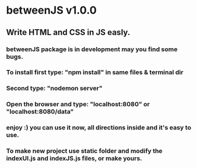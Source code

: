 ﻿# betweenJS v1.0.0
 ## Write HTML and CSS in JS easly.
### betweenJS package is in development may you find some bugs.

### To install first type: "npm install" in same files & terminal dir
### Second type: "nodemon server"
### Open the browser and type: "localhost:8080" or "localhost:8080/data"
### enjoy :) you can use it now, all directions inside and it's easy to use.
### To make new project use static folder and modify the indexUI.js and indexJS.js files, or make yours.
